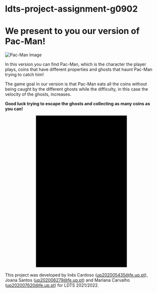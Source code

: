 ﻿# ldts-project-assignment-g0902


# We present to you our version of Pac-Man!

![Pac-Man Image](https://sm.ign.com/ign_br/screenshot/default/artboard-29_mu8f.png)

In this version you can find Pac-Man, which is the character the player plays, coins that have different properties and ghosts that haunt Pac-Man trying to catch him!

The game goal in our version is that Pac-Man eats all the coins without being caught by the different ghosts while the difficulty, in this case the velocity of the ghosts, increases.

**Good luck trying to escape the ghosts and collecting as many coins as you can!**

<p align="center">
  <img src="docs/resources/demo.gif" width="300" height="500" />
</p>

This project was developed by Inês Cardoso ([up202005435@fe.up.pt](mailto:up202005435@fe.up.pt)), Joana Santos ([up202006279@fe.up.pt](mailto:up202006279@fe.up.pt)) and Mariana Carvalho ([up202007620@fe.up.pt](mailto:up202007620@fe.up.pt)) for LDTS 2021/2022.

